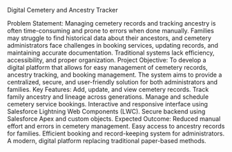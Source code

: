 Digital Cemetery and Ancestry Tracker

Problem Statement:
Managing cemetery records and tracking ancestry is often time-consuming and prone to errors when done manually. Families may struggle to find historical data about their ancestors, and cemetery administrators face challenges in booking services, updating records, and maintaining accurate documentation. Traditional systems lack efficiency, accessibility, and proper organization.
Project Objective:
To develop a digital platform that allows for easy management of cemetery records, ancestry tracking, and booking management. The system aims to provide a centralized, secure, and user-friendly solution for both administrators and families.
Key Features:
Add, update, and view cemetery records.
Track family ancestry and lineage across generations.
Manage and schedule cemetery service bookings.
Interactive and responsive interface using Salesforce Lightning Web Components (LWC).
Secure backend using Salesforce Apex and custom objects.
Expected Outcome:
Reduced manual effort and errors in cemetery management.
Easy access to ancestry records for families.
Efficient booking and record-keeping system for administrators.
A modern, digital platform replacing traditional paper-based methods.
